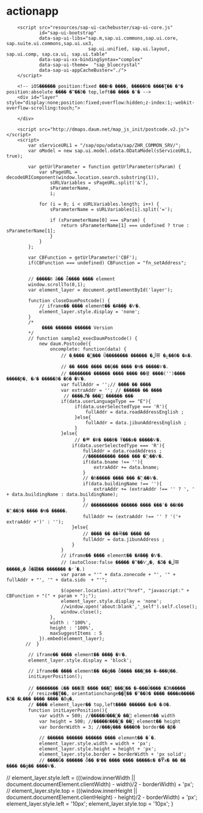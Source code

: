 # actionapp

<!DOCTYPE html>
<html lang="ko">
	<head>
		<meta http-equiv="Content-Type" content="text/html; charset=UTF-8">
		<meta http-equiv="X-UA-Compatible" content="IE=edge" />
		<title>�����ּҰ˻�</title>
		
		<script src="resources/sap-ui-cachebuster/sap-ui-core.js"
				id="sap-ui-bootstrap"
				data-sap-ui-libs="sap.m,sap.ui.commons,sap.ui.core, sap.suite.ui.commons,sap.ui.ux3, 
								  sap.ui.unified, sap.ui.layout, sap.ui.comp, sap.ca.ui, sap.ui.table"
				data-sap-ui-xx-bindingSyntax="complex"
				data-sap-ui-theme=	"sap_bluecrystal"
				data-sap-ui-appCacheBuster="./">
		</script>
<!-- 		<input type="text" id="postCode" name="postCode" id="postCode" placeholder="�����ȣ" /> -->
		<!-- iOS������ position:fixed ���װ� ����, �����ϴ� ����Ʈ�� �°� position:absolute ���� �̿��Ͽ� top,left�� ���� �ʿ� -->
		<div id="layer" style="display:none;position:fixed;overflow:hidden;z-index:1;-webkit-overflow-scrolling:touch;">
<!-- 		<img src="//t1.daumcdn.net/localimg/localimages/07/postcode/320/close.png" id="btnCloseLayer" style="cursor:pointer;position:absolute;right:-3px;top:-3px;z-index:1" onclick="closeDaumPostcode()" alt="�ݱ� ��ư"> -->
		</div>
		
		<script src="http://dmaps.daum.net/map_js_init/postcode.v2.js"></script>
		<script>
			var sServiceURL1 = "/sap/opu/odata/sap/ZHR_COMMON_SRV/";
	        var oModel = new sap.ui.model.odata.ODataModel(sServiceURL1, true);
	        
			var getUrlParameter = function getUrlParameter(sParam) {
			    var sPageURL = decodeURIComponent(window.location.search.substring(1)),
			        sURLVariables = sPageURL.split('&'),
			        sParameterName,
			        i;
	
			    for (i = 0; i < sURLVariables.length; i++) {
			        sParameterName = sURLVariables[i].split('=');
	
			        if (sParameterName[0] === sParam) {
			            return sParameterName[1] === undefined ? true : sParameterName[1];
			        }
			    }
			};
			
			var CBFunction = getUrlParameter('CBF');
			if(CBFunction === undefined) CBFunction = "fn_setAddress";
	        

	        // �����ȣ ã�� ȭ���� ���� element
		    window.scrollTo(0,1);
		    var element_layer = document.getElementById('layer');
		
		    function closeDaumPostcode() {
		        // iframe�� ���� element�� �Ⱥ��̰� �Ѵ�.
		        element_layer.style.display = 'none';
		    }
			/*
				 ���� ������ ������ Version
			*/
		    // function sample2_execDaumPostcode() {
		        new daum.Postcode({
		            oncomplete: function(data) {
		                // �˻���� �׸��� Ŭ�������� ������ �ڵ带 �ۼ��ϴ� �κ�.
		
		                // �� �ּ��� ���� ��Ģ�� ���� �ּҸ� �����Ѵ�.
		                // �������� ������ ���� ���� ��쿣 ����('')���� �����Ƿ�, �̸� �����Ͽ� �б� �Ѵ�.
		                var fullAddr = '';// ���� �ּ� ����
		                var extraAddr = ''; // ������ �ּ� ����
		                 // ����ڰ� ��� ������ ���
		                if(data.userLanguageType == "E"){
		                	 if(data.userSelectedType === 'R'){
		                		 fullAddr = data.roadAddressEnglish ;
		                	 }else{
		                		 fullAddr = data.jibunAddressEnglish ;
		                	 }
		                }else{
		                	 // �⺻ �ּҰ� ���θ� Ÿ���϶� �����Ѵ�.
			                if(data.userSelectedType === 'R'){
			                	fullAddr = data.roadAddress ;
			                    //���������� ���� ��� �߰��Ѵ�.
			                    if(data.bname !== ''){
			                        extraAddr += data.bname;
			                    }
			                    // �ǹ����� ���� ��� �߰��Ѵ�.
			                    if(data.buildingName !== ''){
			                        extraAddr += (extraAddr !== '' ? ', ' + data.buildingName : data.buildingName);
			                    }
			                    // �������ּ��� ������ ���� ���ʿ� ��ȣ�� �߰��Ͽ� ���� �ּҸ� �����.
			                    fullAddr += (extraAddr !== '' ? '('+ extraAddr +')' : '');
			                }else{
			                	// ���� �� ��쿡�� ���� �ּ�
			                	fullAddr = data.jibunAddress ;
			                }
		                }
		                // iframe�� ���� element�� �Ⱥ��̰� �Ѵ�.
		                // (autoClose:false ����� �̿��Ѵٸ�, �Ʒ� �ڵ带 �����ؾ� ȭ�鿡�� ������� �ʴ´�.)
            		    var param = "'" + data.zonecode + "', '" + fullAddr + "', '" + data.sido  + "'";

						$(opener.location).attr("href", "javascript:" + CBFunction + "(" + param + ");");
		                element_layer.style.display = 'none';
		                //window.open('about:blank','_self').self.close();
		                window.close();
		            },
		            width : '100%',
		            height : '100%',
		            maxSuggestItems : 5
		        }).embed(element_layer);
		   //  }
		
	        // iframe�� ���� element�� ���̰� �Ѵ�.
	        element_layer.style.display = 'block';
	
	        // iframe�� ���� element�� ��ġ�� ȭ���� ����� �̵���Ų��.
	        initLayerPosition();
	        
		    // �������� ũ�� ���濡 ���� ���̾ ����� �̵���Ű���� �ϽǶ�����
		    // resize�̺�Ʈ��, orientationchange�̺�Ʈ�� �̿��Ͽ� ���� ����ɶ����� �Ʒ� �Լ��� ���� ���� �ֽðų�,
		    // ���� element_layer�� top,left���� ������ �ֽø� �˴ϴ�.
		    function initLayerPosition(){
		        var width = 500; //�����ȣ���񽺰� �� element�� width
		        var height = 500; //�����ȣ���񽺰� �� element�� height
		        var borderWidth = 3; //���ÿ��� ����ϴ� border�� �β�
		
		        // ������ ������ ������ ���� element�� �ִ´�.
		        element_layer.style.width = width + 'px';
		        element_layer.style.height = height + 'px';
		        element_layer.style.border = borderWidth + 'px solid';
		        // ����Ǵ� ������ ȭ�� �ʺ�� ���� ���� �����ͼ� �߾ӿ� �� �� �ֵ��� ��ġ�� ����Ѵ�.
// 		        element_layer.style.left = (((window.innerWidth || document.documentElement.clientWidth) - width)/2 - borderWidth) + 'px';
// 		        element_layer.style.top = (((window.innerHeight || document.documentElement.clientHeight) - height)/2 - borderWidth) + 'px';
		        element_layer.style.left = '10px';
		        element_layer.style.top = '10px';
		    }
		</script>
	</head>
	<body>
	</body>
</html>
